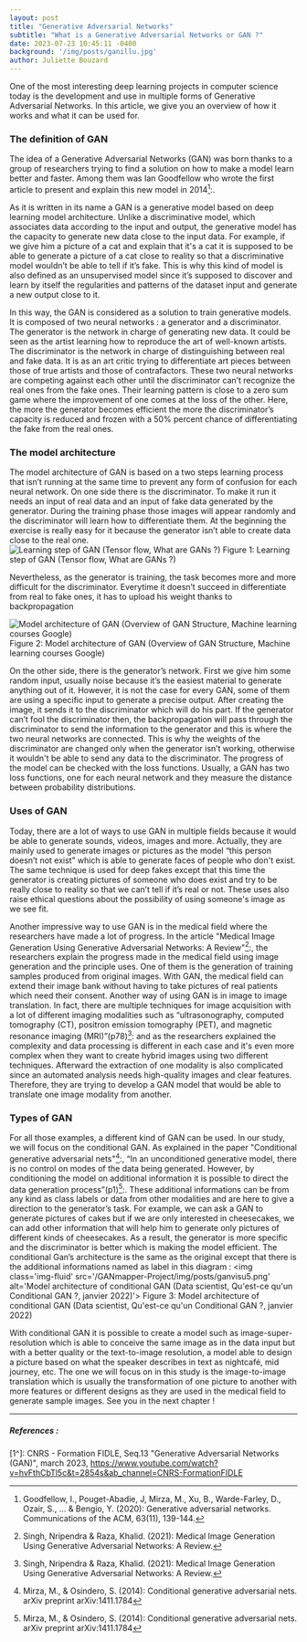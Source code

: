 ```yaml
---
layout: post
title: "Generative Adversarial Networks"
subtitle: "What is a Generative Adversarial Networks or GAN ?"
date: 2023-07-23 10:45:11 -0400
background: '/img/posts/ganillu.jpg'
author: Juliette Bouzard
---
```

One of the most interesting deep learning projects in computer science today is the development and use in multiple forms of Generative Adversarial Networks. In this article, we give you an overview of how it works and what it can be used for.

### The definition of GAN
The idea of a Generative Adversarial Networks (GAN) was born thanks to a group of researchers trying to find a solution on how to make a model learn better and faster. Among them was Ian Goodfellow who wrote the first article to present and explain this new model in 2014[^2]:.

As it is written in its name a GAN is a generative model based on deep learning model architecture. Unlike a discriminative model, which associates data according to the input and output, the generative model has the capacity to generate new data close to the input data. For example, if we give him a picture of a cat and explain that it's a cat it is supposed to be able to generate a picture of a cat close to reality so that a discriminative model wouldn’t be able to tell if it’s fake. This is why this kind of model is also defined as an unsupervised model since it’s supposed to discover and learn by itself the regularities and patterns of the dataset input and generate a new output close to it. 

In this way, the GAN is considered as a solution to train generative models. It is composed of two neural networks : a generator and a discriminator. The generator is the network in charge of generating new data. It could be seen as the artist learning how to reproduce the art of well-known artists. The discriminator is the network in charge of distinguishing between real and fake data. It is as an art critic trying to differentiate art pieces between those of true artists and those of contrafactors. These two neural networks are competing against each other until the discriminator can’t recognize the real ones from the fake ones. Their learning pattern is close to a zero sum game where the improvement of one comes at the loss of the other. Here, the more the generator becomes efficient the more the discriminator’s capacity is reduced and frozen with a 50% percent chance of differentiating the fake from the real ones. 

### The model architecture 
 The model architecture of GAN is based on a two steps learning process that isn’t running at the same time to prevent any form of confusion for each neural network. On one side there is the discriminator. To make it run it needs an input of real data and an input of fake data generated by the generator. During the training phase those images will appear randomly and the discriminator will learn how to differentiate them. At the beginning the exercise is really easy for it because the generator isn’t able to create data close to the real one.
<img class='img-fluid' src='/GANmapper-Project/img/posts/ganvisu2.png' alt='Learning step of GAN (Tensor flow, What are GANs ?)'>
<span class='caption text-muted'>Figure 1: Learning step of GAN (Tensor flow, What are GANs ?)</span>

Nevertheless, as the generator is training, the task becomes more and more difficult for the discriminator. Everytime it doesn’t succeed in differentiate from real to fake ones, it has to upload his weight thanks to backpropagation

<img class='img-fluid' src='/GANmapper-Project/img/posts/ganvisu3.png' alt='Model architecture of GAN (Overview of GAN Structure, Machine learning courses Google)'>
<span class='caption text-muted'>Figure 2: Model architecture of GAN (Overview of GAN Structure, Machine learning courses Google)</span>

On the other side, there is the generator’s network. First we give him some random input, usually noise because it’s the easiest material to generate anything out of it. However, it is not the case for every GAN, some of them are using a specific input to generate a precise output. After creating the image, it sends it to the discriminator which will do his part. If the generator can’t fool the discriminator then, the backpropagation will pass through the discriminator to send the information to the generator and this is where the two neural networks are connected. This is why the weights of the discriminator are changed only when the generator isn’t working, otherwise it wouldn't be able to send any data to the discriminator. The progress of the model can be checked with the loss functions. Usually, a GAN has two loss functions, one for each neural network and they measure the distance between probability distributions. 

### Uses of GAN
 Today, there are a lot of ways to use GAN in multiple fields because it would be able to generate sounds, videos, images and more. Actually, they are mainly used to generate images or pictures as the model “this person doesn’t not exist” which is able to generate faces of people who don't exist. The same technique is used for deep fakes except that this time the generator is creating pictures of someone who does exist and try to be really close to reality so that we can’t tell if it’s real or not. These uses also raise ethical questions about the possibility of using someone's image as we see fit.

   Another impressive way to use GAN is in the medical field where the researchers have made a lot of progress. In the article "Medical Image Generation Using Generative Adversarial Networks: A Review"[^5]:, the researchers explain the progress made in the medical field using image generation and the principle uses. One of them is the generation of training samples produced from original images. With GAN, the medical field can extend their image bank without having to take pictures of real patients which need their consent. Another way of using GAN is in image to image translation. In fact, there are multiple techniques for image acquisition with a lot of different imaging modalities such as “ultrasonography, computed tomography (CT), positron emission tomography (PET), and magnetic resonance imaging (MRI)”(p78)[^5]: and as the researchers explained the complexity and data processing is different in each case and it's even more complex when they want to create hybrid images using two different techniques. Afterward the extraction of one modality is also complicated since an automated analysis needs high-quality images and clear features. Therefore, they are trying to develop a GAN model that would be able to translate one image modality from another.

### Types of GAN
   For all those examples, a different kind of GAN can be used. In our study, we will focus on the conditional GAN. As explained in the paper "Conditional generative adversarial nets"[^4]:, “In an unconditioned generative model, there is no control on modes of the data being generated. However, by conditioning the model on additional information it is possible to direct the data generation process”(p1)[^4]:. These additional informations can be from any kind as class labels or data from other modalities and are here to give a direction to the generator’s task. For example, we can ask a GAN to generate pictures of cakes but if we are only interested in cheesecakes, we can add other information that will help him to generate only pictures of different kinds of cheesecakes. As a result, the generator is more specific and the discriminator is better which is making the model efficient. The conditional Gan’s architecture is the same as the original except that there is the additional informations named as label in this diagram :
<img class='img-fluid' src='/GANmapper-Project/img/posts/ganvisu5.png' alt='Model architecture of conditional GAN (Data scientist, Qu'est-ce qu'un Conditional GAN ?, janvier 2022)'>
<span class='caption text-muted'>Figure 3: Model architecture of  conditional GAN (Data scientist, Qu'est-ce qu'un Conditional GAN ?, janvier 2022)</span>

With conditional GAN it is possible to create a model such as image-super-resolution which is able to conceive the same image as in the data input but with a better quality or the text-to-image resolution, a model able to design a picture based on what the speaker describes in text as nightcafé, mid journey, etc.
The one we will focus on in this study is the image-to-image translation which is usually the transformation of one picture to another with more features or different designs as they are used in the medical field to generate sample images. See you in the next chapter !

---
##### References : 
[1^]: CNRS - Formation FIDLE, Seq.13 "Generative Adversarial Networks (GAN)", march 2023, https://www.youtube.com/watch?v=hvFthCbTl5c&t=2854s&ab_channel=CNRS-FormationFIDLE
[^2]: Goodfellow, I., Pouget-Abadie, J, Mirza, M., Xu, B., Warde-Farley, D., Ozair, S., ... & Bengio, Y. (2020): Generative adversarial networks. Communications of the ACM, 63(11), 139-144.
[^3]: Isola, P., Zhu, J. Y., Zhou, T., & Efros, A. A. (2017):Image-to-image translation with conditional adversarial networks. In Proceedings of the IEEE conference on computer vision and pattern recognition (pp. 1125-1134).
[^4]: Mirza, M., & Osindero, S. (2014): Conditional generative adversarial nets. arXiv preprint arXiv:1411.1784
[^5]: Singh, Nripendra & Raza, Khalid. (2021): Medical Image Generation Using Generative Adversarial Networks: A Review.

